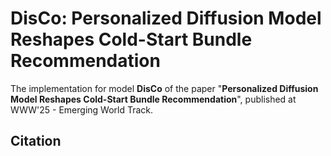 # DisCo: Personalized Diffusion Model Reshapes Cold-Start Bundle Recommendation
The implementation for model **DisCo** of the paper "**Personalized Diffusion Model Reshapes Cold-Start Bundle Recommendation**", published at WWW'25 - Emerging World Track.

## Citation

```

```
